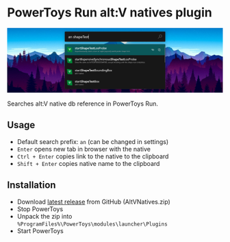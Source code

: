 ﻿# PowerToys Run alt:V natives plugin
![Preview](preview.png)

Searches alt:V native db reference in PowerToys Run.<br>

## Usage

* Default search prefix: `an` (can be changed in settings)
* `Enter` opens new tab in browser with the native
* `Ctrl + Enter` copies link to the native to the clipboard
* `Shift + Enter` copies native name to the clipboard

## Installation

* Download [latest release](https://github.com/zziger/altv-powertoys-run-natives/releases/latest) from GitHub (AltVNatives.zip)
* Stop PowerToys
* Unpack the zip into `%ProgramFiles%\PowerToys\modules\launcher\Plugins`
* Start PowerToys